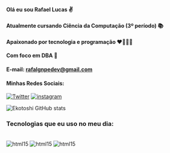 #### Olá eu sou Rafael Lucas ✌️
#### Atualmente cursando Ciência da Computação (3º período) 📚
#### Apaixonado por tecnologia e programação ❤️👨🏽‍💻
#### Com foco em DBA 🔐
#### E-mail: rafalgnpedev@gmail.com

####  Minhas Redes Sociais:
[![Twitter](https://img.shields.io/badge/Twitter-1DA1F2?style=for-the-badge&logo=twitter&logoColor=white)](https://twitter.com/ekotoshi)
[![instagram](https://img.shields.io/badge/Instagram-E4405F?style=for-the-badge&logo=instagram&logoColor=white)](https://instagram.com/fael_luc)

![Ekotoshi GitHub stats](https://github-readme-stats.vercel.app/api?username=Ekotoshi&show_icons=true&theme=tokyonight)

  
  
  
  ### Tecnologias que eu uso no meu dia:

<div Style="display: inline_block"><br/>
  <img align="center" alt="html15" src="https://img.shields.io/badge/C%2B%2B-00599C?style=for-the-badge&logo=c%2B%2B&logoColor=white" />
  <img align="center" alt="html15" src="https://img.shields.io/badge/Java-ED8B00?style=for-the-badge&logo=java&logoColor=white" />
 <img align="center" alt="html15" src="https://img.shields.io/badge/PostgreSQL-316192?style=for-the-badge&logo=postgresql&logoColor=white" />
  </div>
